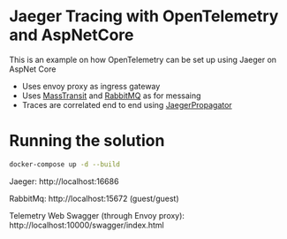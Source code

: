 # Jaeger Tracing with OpenTelemetry and AspNetCore

This is an example on how OpenTelemetry can be set up using Jaeger on AspNet Core

- Uses envoy proxy as ingress gateway
- Uses [MassTransit](https://masstransit-project.com/) and [RabbitMQ](https://www.rabbitmq.com/) as for messaing
- Traces are correlated end to end using [JaegerPropagator](https://github.com/open-telemetry/opentelemetry-dotnet/blob/main/src/OpenTelemetry.Extensions.Propagators/JaegerPropagator.cs)

# Running the solution

```sh
docker-compose up -d --build
```

Jaeger: http://localhost:16686

RabbitMq: http://localhost:15672 (guest/guest)

Telemetry Web Swagger (through Envoy proxy): http://localhost:10000/swagger/index.html
